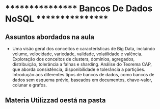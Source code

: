 #  *************** Bancos De Dados NoSQL ***************

## Assuntos abordados na aula

- Uma visão geral dos conceitos e características de Big Data, incluindo volume, velocidade, variedade, validade, volatilidade e valência. Exploração dos conceitos de clusters, domínios, agregados, distribuição, tolerância a falhas e sharding. Análise do Teorema CAP, que aborda consistência, disponibilidade e tolerância a partições. Introdução aos diferentes tipos de bancos de dados, como bancos de dados sem esquema prévio, baseados em documentos, chave-valor, colunar e grafos.

## Materia Utilizzad oestá na pasta
